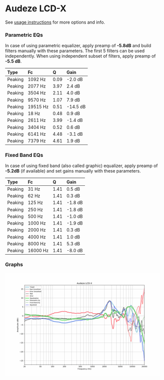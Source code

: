 # Audeze LCD-X
See [usage instructions](https://github.com/jaakkopasanen/AutoEq#usage) for more options and info.

### Parametric EQs
In case of using parametric equalizer, apply preamp of **-5.8dB** and build filters manually
with these parameters. The first 5 filters can be used independently.
When using independent subset of filters, apply preamp of **-5.5 dB**.

| Type    | Fc       |    Q | Gain     |
|:--------|:---------|:-----|:---------|
| Peaking | 1092 Hz  | 0.09 | -2.0 dB  |
| Peaking | 2077 Hz  | 3.97 | 2.4 dB   |
| Peaking | 3504 Hz  | 2.11 | 4.0 dB   |
| Peaking | 9570 Hz  | 1.07 | 7.9 dB   |
| Peaking | 19515 Hz | 0.51 | -14.5 dB |
| Peaking | 18 Hz    | 0.48 | 0.9 dB   |
| Peaking | 2611 Hz  | 3.99 | -1.4 dB  |
| Peaking | 3404 Hz  | 0.52 | 0.6 dB   |
| Peaking | 6141 Hz  | 4.48 | -3.1 dB  |
| Peaking | 7379 Hz  | 4.61 | 1.9 dB   |

### Fixed Band EQs
In case of using fixed band (also called graphic) equalizer, apply preamp of **-5.2dB**
(if available) and set gains manually with these parameters.

| Type    | Fc       |    Q | Gain    |
|:--------|:---------|:-----|:--------|
| Peaking | 31 Hz    | 1.41 | 0.5 dB  |
| Peaking | 62 Hz    | 1.41 | 0.3 dB  |
| Peaking | 125 Hz   | 1.41 | -1.8 dB |
| Peaking | 250 Hz   | 1.41 | -1.8 dB |
| Peaking | 500 Hz   | 1.41 | -1.0 dB |
| Peaking | 1000 Hz  | 1.41 | -1.9 dB |
| Peaking | 2000 Hz  | 1.41 | 0.3 dB  |
| Peaking | 4000 Hz  | 1.41 | 1.0 dB  |
| Peaking | 8000 Hz  | 1.41 | 5.3 dB  |
| Peaking | 16000 Hz | 1.41 | -8.0 dB |

### Graphs
![](./Audeze%20LCD-X.png)
